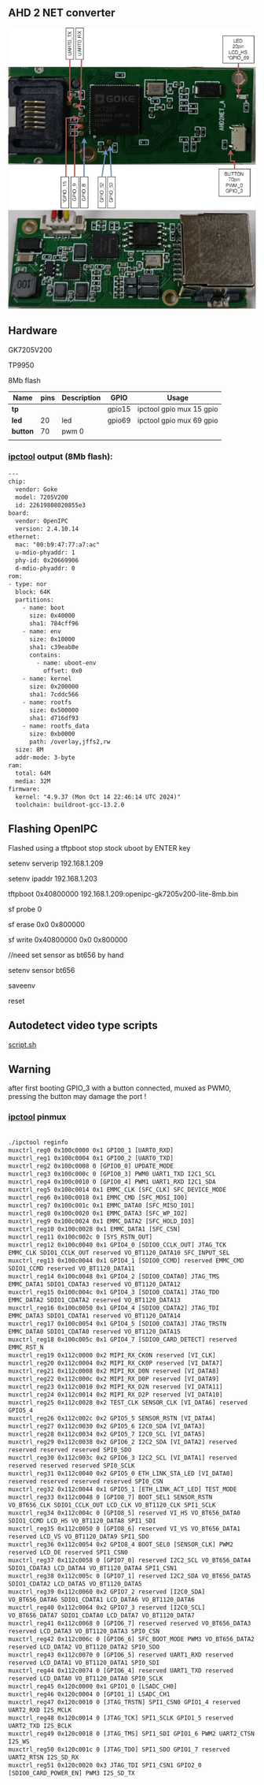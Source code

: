 ## AHD 2 NET converter


![AHD2NET_pinout](/images/AHD2NET_pinout_CPU.png)
![AHD2NET_pinout](/images/AHD2NET_pinout_TP.jpg)

## Hardware

GK7205V200  

TP9950

8Mb flash

| Name | pins |Description| GPIO | Usage |
| --- | --- | --- |---|---|
|**tp**||| gpio15 |ipctool gpio mux 15 gpio
|**led**|20|led| gpio69 |ipctool gpio mux 69 gpio
|**button**|70|pwm 0|  |
||

### [ipctool](https://github.com/OpenIPC/ipctool) output (8Mb flash):

```
---
chip:
  vendor: Goke
  model: 7205V200
  id: 22619808020855e3
board:
  vendor: OpenIPC
  version: 2.4.10.14
ethernet:
  mac: "00:b9:47:77:a7:ac"
  u-mdio-phyaddr: 1
  phy-id: 0x20669906
  d-mdio-phyaddr: 0
rom:
- type: nor
  block: 64K
  partitions:
    - name: boot
      size: 0x40000
      sha1: 784cff96
    - name: env
      size: 0x10000
      sha1: c39eab8e
      contains:
        - name: uboot-env
          offset: 0x0
    - name: kernel
      size: 0x200000
      sha1: 7cddc566
    - name: rootfs
      size: 0x500000
      sha1: d716df93
    - name: rootfs_data
      size: 0xb0000
      path: /overlay,jffs2,rw
  size: 8M
  addr-mode: 3-byte
ram:
  total: 64M
  media: 32M
firmware:
  kernel: "4.9.37 (Mon Oct 14 22:46:14 UTC 2024)"
  toolchain: buildroot-gcc-13.2.0
```





## Flashing OpenIPC

Flashed using a tftpboot
stop stock uboot by ENTER key

setenv serverip 192.168.1.209

setenv ipaddr 192.168.1.203

 tftpboot 0x40800000 192.168.1.209:openipc-gk7205v200-lite-8mb.bin
 
sf probe 0

sf erase 0x0 0x800000

sf write 0x40800000 0x0 0x800000


//need set sensor as bt656  by hand

setenv sensor bt656

saveenv

reset

## Autodetect video type scripts

[script.sh](https://github.com/OpenIPC/sandbox/tree/main/scripts/bt656/tp9950)

## Warning 

after first booting GPIO_3 with a button connected, muxed as PWM0, pressing the button may damage the port !
 

### [ipctool](https://github.com/OpenIPC/ipctool) pinmux 

```

./ipctool reginfo
muxctrl_reg0 0x100c0000 0x1 GPIO0_1 [UART0_RXD]
muxctrl_reg1 0x100c0004 0x1 GPIO0_2 [UART0_TXD]
muxctrl_reg2 0x100c0008 0 [GPIO0_0] UPDATE_MODE
muxctrl_reg3 0x100c000c 0 [GPIO0_3] PWM0 UART1_TXD I2C1_SCL
muxctrl_reg4 0x100c0010 0 [GPIO0_4] PWM1 UART1_RXD I2C1_SDA
muxctrl_reg5 0x100c0014 0x1 EMMC_CLK [SFC_CLK] SFC_DEVICE_MODE
muxctrl_reg6 0x100c0018 0x1 EMMC_CMD [SFC_MOSI_IO0]
muxctrl_reg7 0x100c001c 0x1 EMMC_DATA0 [SFC_MISO_IO1]
muxctrl_reg8 0x100c0020 0x1 EMMC_DATA3 [SFC_WP_IO2]
muxctrl_reg9 0x100c0024 0x1 EMMC_DATA2 [SFC_HOLD_IO3]
muxctrl_reg10 0x100c0028 0x1 EMMC_DATA1 [SFC_CSN]
muxctrl_reg11 0x100c002c 0 [SYS_RSTN_OUT]
muxctrl_reg12 0x100c0040 0x1 GPIO4_0 [SDIO0_CCLK_OUT] JTAG_TCK EMMC_CLK SDIO1_CCLK_OUT reserved VO_BT1120_DATA10 SFC_INPUT_SEL
muxctrl_reg13 0x100c0044 0x1 GPIO4_1 [SDIO0_CCMD] reserved EMMC_CMD SDIO1_CCMD reserved VO_BT1120_DATA11
muxctrl_reg14 0x100c0048 0x1 GPIO4_2 [SDIO0_CDATA0] JTAG_TMS EMMC_DATA1 SDIO1_CDATA3 reserved VO_BT1120_DATA12
muxctrl_reg15 0x100c004c 0x1 GPIO4_3 [SDIO0_CDATA1] JTAG_TDO EMMC_DATA2 SDIO1_CDATA2 reserved VO_BT1120_DATA13
muxctrl_reg16 0x100c0050 0x1 GPIO4_4 [SDIO0_CDATA2] JTAG_TDI EMMC_DATA3 SDIO1_CDATA1 reserved VO_BT1120_DATA14
muxctrl_reg17 0x100c0054 0x1 GPIO4_5 [SDIO0_CDATA3] JTAG_TRSTN EMMC_DATA0 SDIO1_CDATA0 reserved VO_BT1120_DATA15
muxctrl_reg18 0x100c005c 0x1 GPIO4_7 [SDIO0_CARD_DETECT] reserved EMMC_RST_N
muxctrl_reg19 0x112c0000 0x2 MIPI_RX_CK0N reserved [VI_CLK]
muxctrl_reg20 0x112c0004 0x2 MIPI_RX_CK0P reserved [VI_DATA7]
muxctrl_reg21 0x112c0008 0x2 MIPI_RX_D0N reserved [VI_DATA8]
muxctrl_reg22 0x112c000c 0x2 MIPI_RX_D0P reserved [VI_DATA9]
muxctrl_reg23 0x112c0010 0x2 MIPI_RX_D2N reserved [VI_DATA11]
muxctrl_reg24 0x112c0014 0x2 MIPI_RX_D2P reserved [VI_DATA10]
muxctrl_reg25 0x112c0028 0x2 TEST_CLK SENSOR_CLK [VI_DATA6] reserved GPIO5_4
muxctrl_reg26 0x112c002c 0x2 GPIO5_5 SENSOR_RSTN [VI_DATA4]
muxctrl_reg27 0x112c0030 0x2 GPIO5_6 I2C0_SDA [VI_DATA3]
muxctrl_reg28 0x112c0034 0x2 GPIO5_7 I2C0_SCL [VI_DATA5]
muxctrl_reg29 0x112c0038 0x2 GPIO6_2 I2C2_SDA [VI_DATA2] reserved reserved reserved reserved SPI0_SDO
muxctrl_reg30 0x112c003c 0x2 GPIO6_3 I2C2_SCL [VI_DATA1] reserved reserved reserved reserved SPI0_SCLK
muxctrl_reg31 0x112c0040 0x2 GPIO5_0 ETH_LINK_STA_LED [VI_DATA0] reserved reserved reserved reserved SPI0_CSN
muxctrl_reg32 0x112c0044 0x1 GPIO5_1 [ETH_LINK_ACT_LED] TEST_MODE
muxctrl_reg33 0x112c0048 0 [GPIO8_7] BOOT_SEL1 SENSOR_RSTN VO_BT656_CLK SDIO1_CCLK_OUT LCD_CLK VO_BT1120_CLK SPI1_SCLK
muxctrl_reg34 0x112c004c 0 [GPIO8_5] reserved VI_HS VO_BT656_DATA0 SDIO1_CCMD LCD_HS VO_BT1120_DATA8 SPI1_SDI
muxctrl_reg35 0x112c0050 0 [GPIO8_6] reserved VI_VS VO_BT656_DATA1 reserved LCD_VS VO_BT1120_DATA9 SPI1_SDO
muxctrl_reg36 0x112c0054 0x2 GPIO8_4 BOOT_SEL0 [SENSOR_CLK] PWM2 reserved LCD_DE reserved SPI1_CSN0
muxctrl_reg37 0x112c0058 0 [GPIO7_0] reserved I2C2_SCL VO_BT656_DATA4 SDIO1_CDATA3 LCD_DATA4 VO_BT1120_DATA4 SPI1_CSN1
muxctrl_reg38 0x112c005c 0 [GPIO7_1] reserved I2C2_SDA VO_BT656_DATA5 SDIO1_CDATA2 LCD_DATA5 VO_BT1120_DATA5
muxctrl_reg39 0x112c0060 0x2 GPIO7_2 reserved [I2C0_SDA] VO_BT656_DATA6 SDIO1_CDATA1 LCD_DATA6 VO_BT1120_DATA6
muxctrl_reg40 0x112c0064 0x2 GPIO7_3 reserved [I2C0_SCL] VO_BT656_DATA7 SDIO1_CDATA0 LCD_DATA7 VO_BT1120_DATA7
muxctrl_reg41 0x112c0068 0 [GPIO6_7] reserved reserved VO_BT656_DATA3 reserved LCD_DATA3 VO_BT1120_DATA3 SPI0_CSN
muxctrl_reg42 0x112c006c 0 [GPIO6_6] SFC_BOOT_MODE PWM3 VO_BT656_DATA2 reserved LCD_DATA2 VO_BT1120_DATA2 SPI0_SDO
muxctrl_reg43 0x112c0070 0 [GPIO6_5] reserved UART1_RXD reserved reserved LCD_DATA1 VO_BT1120_DATA1 SPI0_SDI
muxctrl_reg44 0x112c0074 0 [GPIO6_4] reserved UART1_TXD reserved reserved LCD_DATA0 VO_BT1120_DATA0 SPI0_SCLK
muxctrl_reg45 0x120c0000 0x1 GPIO1_0 [LSADC_CH0]
muxctrl_reg46 0x120c0004 0 [GPIO1_1] LSADC_CH1
muxctrl_reg47 0x120c0010 0 [JTAG_TRSTN] SPI1_CSN0 GPIO1_4 reserved UART2_RXD I2S_MCLK
muxctrl_reg48 0x120c0014 0 [JTAG_TCK] SPI1_SCLK GPIO1_5 reserved UART2_TXD I2S_BCLK
muxctrl_reg49 0x120c0018 0 [JTAG_TMS] SPI1_SDI GPIO1_6 PWM2 UART2_CTSN I2S_WS
muxctrl_reg50 0x120c001c 0 [JTAG_TDO] SPI1_SDO GPIO1_7 reserved UART2_RTSN I2S_SD_RX
muxctrl_reg51 0x120c0020 0x3 JTAG_TDI SPI1_CSN1 GPIO2_0 [SDIO0_CARD_POWER_EN] PWM3 I2S_SD_TX
```






